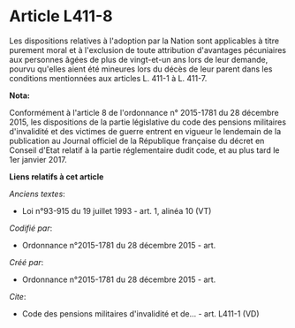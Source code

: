 # Article L411-8

Les dispositions relatives à l'adoption par la Nation sont applicables à titre purement moral et à l'exclusion de toute
attribution d'avantages pécuniaires aux personnes âgées de plus de vingt-et-un ans lors de leur demande, pourvu qu'elles
aient été mineures lors du décès de leur parent dans les conditions mentionnées aux articles L. 411-1 à L. 411-7.

**Nota:**

Conformément à l'article 8 de l'ordonnance n° 2015-1781 du 28 décembre 2015, les dispositions de la partie législative du
code des pensions militaires d'invalidité et des victimes de guerre entrent en vigueur le lendemain de la publication au
Journal officiel de la République française du décret en Conseil d'Etat relatif à la partie réglementaire dudit code, et au
plus tard le 1er janvier 2017.

**Liens relatifs à cet article**

_Anciens textes_:

  - Loi n°93-915 du 19 juillet 1993 - art. 1, alinéa 10 (VT)

_Codifié par_:

  - Ordonnance n°2015-1781 du 28 décembre 2015 - art.

_Créé par_:

  - Ordonnance n°2015-1781 du 28 décembre 2015 - art.

_Cite_:

  - Code des pensions militaires d'invalidité et de... - art. L411-1 (VD)
